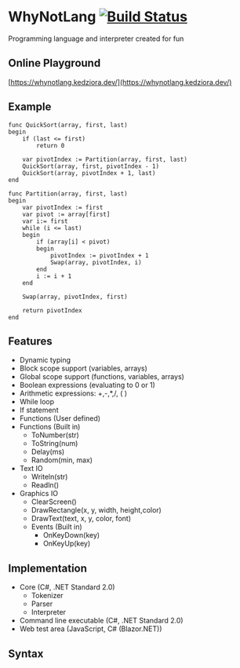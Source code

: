 # WhyNotLang [![Build Status](https://travis-ci.org/pkedziora/WhyNotLang.svg?branch=master)](https://travis-ci.org/pkedziora/WhyNotLang)

Programming language and interpreter created for fun

## Online Playground
[https://whynotlang.kedziora.dev/](https://whynotlang.kedziora.dev/)

## Example
```
func QuickSort(array, first, last)
begin
    if (last <= first)
        return 0

    var pivotIndex := Partition(array, first, last)
    QuickSort(array, first, pivotIndex - 1)
    QuickSort(array, pivotIndex + 1, last)
end

func Partition(array, first, last)
begin
    var pivotIndex := first
    var pivot := array[first]
    var i:= first
    while (i <= last)
    begin
        if (array[i] < pivot)
        begin
            pivotIndex := pivotIndex + 1
            Swap(array, pivotIndex, i)
        end
        i := i + 1
    end

    Swap(array, pivotIndex, first)

    return pivotIndex
end
```

## Features
* Dynamic typing
* Block scope support (variables, arrays)
* Global scope support (functions, variables, arrays)
* Boolean expressions (evaluating to 0 or 1)
* Arithmetic expressions: +,-,*,/, ( )
* While loop
* If statement
* Functions (User defined)
* Functions (Built in)
    * ToNumber(str)
    * ToString(num)
    * Delay(ms)
    * Random(min, max)
* Text IO
    * Writeln(str)
    * Readln()
* Graphics IO
    * ClearScreen()
    * DrawRectangle(x, y, width, height,color)
    * DrawText(text, x, y, color, font)
    * Events (Built in)
        * OnKeyDown(key)
        * OnKeyUp(key)

## Implementation
* Core (C#, .NET Standard 2.0)
    * Tokenizer
    * Parser
    * Interpreter
* Command line executable (C#, .NET Standard 2.0)
* Web test area (JavaScript, C# (Blazor.NET))

## Syntax


